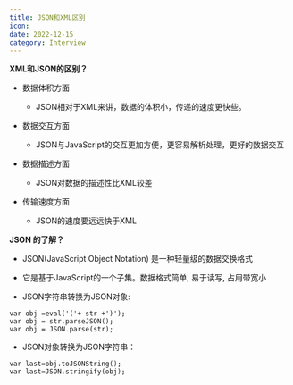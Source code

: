 ```yaml
---
title: JSON和XML区别
icon: 
date: 2022-12-15
category: Interview
---
```


**XML和JSON的区别？**

- 数据体积方面
  - JSON相对于XML来讲，数据的体积小，传递的速度更快些。
  
- 数据交互方面
  - JSON与JavaScript的交互更加方便，更容易解析处理，更好的数据交互
  
- 数据描述方面
  - JSON对数据的描述性比XML较差
  
- 传输速度方面
  - JSON的速度要远远快于XML
  
**JSON 的了解？**

- JSON(JavaScript Object Notation) 是一种轻量级的数据交换格式
- 它是基于JavaScript的一个子集。数据格式简单, 易于读写, 占用带宽小

- JSON字符串转换为JSON对象:

```
var obj =eval('('+ str +')');
var obj = str.parseJSON();
var obj = JSON.parse(str);
```

- JSON对象转换为JSON字符串：

```
var last=obj.toJSONString();
var last=JSON.stringify(obj);
```